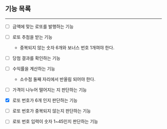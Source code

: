 ## 기능 목록

---

- [ ] 금액에 맞는 로또를 발행하는 기능


- [ ] 로또 추첨을 받는 기능
  - 중복되지 않는 숫자 6개와 보너스 번호 1개여야 한다.


- [ ] 당첨 결과를 확인하는 기능


- [ ] 수익률을 계산하는 기능
  - 소수점 둘째 자리에서 반올림 되어야 한다.


- [ ] 가격이 나누어 떨어지는 지 판단하는 기능 
- [x] 로또 번호가 6개 인지 판단하는 기능
- [ ] 로또 번호가 중복되지 않는지 판단하는 기능
- [ ] 로또 번호 입력이 숫자 1~45인지 판단하는 기능